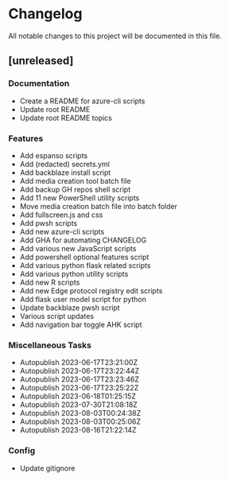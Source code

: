 # Changelog

All notable changes to this project will be documented in this file.

## [unreleased]

### Documentation

- Create a README for azure-cli scripts
- Update root README
- Update root README topics

### Features

- Add espanso scripts
- Add (redacted) secrets.yml
- Add backblaze install script
- Add media creation tool batch file
- Add backup GH repos shell script
- Add 11 new PowerShell utility scripts
- Move media creation batch file into batch folder
- Add fullscreen.js and css
- Add pwsh scripts
- Add new azure-cli scripts
- Add GHA for automating CHANGELOG
- Add various new JavaScript scripts
- Add powershell optional features script
- Add various python flask related scripts
- Add various python utility scripts
- Add new R scripts
- Add new Edge protocol registry edit scripts
- Add flask user model script for python
- Update backblaze pwsh script
- Various script updates
- Add navigation bar toggle AHK script

### Miscellaneous Tasks

- Autopublish 2023-06-17T23:21:00Z
- Autopublish 2023-06-17T23:22:44Z
- Autopublish 2023-06-17T23:23:46Z
- Autopublish 2023-06-17T23:25:22Z
- Autopublish 2023-06-18T01:25:15Z
- Autopublish 2023-07-30T21:08:18Z
- Autopublish 2023-08-03T00:24:38Z
- Autopublish 2023-08-03T00:25:06Z
- Autopublish 2023-08-16T21:22:14Z

### Config

- Update gitignore

<!-- generated by git-cliff -->
